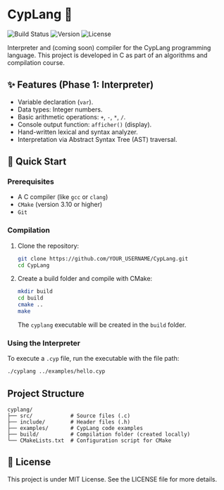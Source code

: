 # CypLang 🦉

![Build Status](https://img.shields.io/badge/build-passing-brightgreen)
![Version](https://img.shields.io/badge/version-0.1.0-blue)
![License](https://img.shields.io/badge/license-MIT-lightgrey)

Interpreter and (coming soon) compiler for the CypLang programming language. This project is developed in C as part of an algorithms and compilation course.

## ✨ Features (Phase 1: Interpreter)

- Variable declaration (`var`).
- Data types: Integer numbers.
- Basic arithmetic operations: `+`, `-`, `*`, `/`.
- Console output function: `afficher()` (display).
- Hand-written lexical and syntax analyzer.
- Interpretation via Abstract Syntax Tree (AST) traversal.

## 🚀 Quick Start

### Prerequisites

- A C compiler (like `gcc` or `clang`)
- `CMake` (version 3.10 or higher)
- `Git`

### Compilation

1. Clone the repository:
   ```bash
   git clone https://github.com/YOUR_USERNAME/CypLang.git
   cd CypLang
   ```

2. Create a build folder and compile with CMake:
   ```bash
   mkdir build
   cd build
   cmake ..
   make
   ```
   The `cyplang` executable will be created in the `build` folder.

### Using the Interpreter

To execute a `.cyp` file, run the executable with the file path:

```bash
./cyplang ../examples/hello.cyp
```

## Project Structure
```
cyplang/
├── src/            # Source files (.c)
├── include/        # Header files (.h)
├── examples/       # CypLang code examples
├── build/          # Compilation folder (created locally)
└── CMakeLists.txt  # Configuration script for CMake
```


## 📜 License

This project is under MIT License. See the LICENSE file for more details.